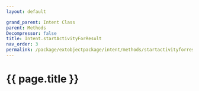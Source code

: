 ```yaml
---
layout: default

grand_parent: Intent Class
parent: Methods
Decompressor: false
title: Intent.startActivityForResult
nav_order: 3
permalink: /package/extobjectpackage/intent/methods/startactivityforresult
---
```

# {{ page.title }}
